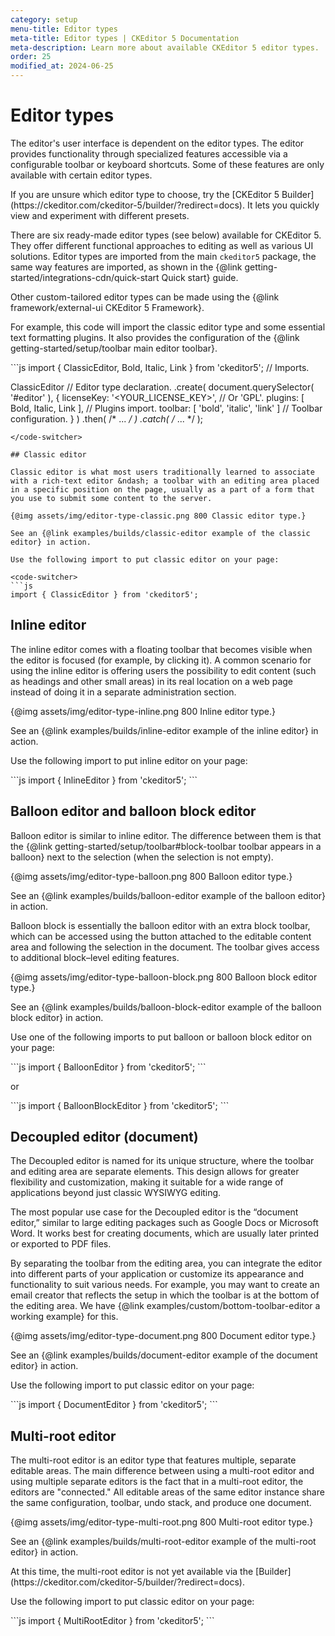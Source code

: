 ```yaml
---
category: setup
menu-title: Editor types
meta-title: Editor types | CKEditor 5 Documentation
meta-description: Learn more about available CKEditor 5 editor types.
order: 25
modified_at: 2024-06-25
---
```

# Editor types

The editor's user interface is dependent on the editor types. The editor provides functionality through specialized features accessible via a configurable toolbar or keyboard shortcuts. Some of these features are only available with certain editor types.

<info-box>
	If you are unsure which editor type to choose, try the [CKEditor&nbsp;5 Builder](https://ckeditor.com/ckeditor-5/builder/?redirect=docs). It lets you quickly view and experiment with different presets.
</info-box>

There are six ready-made editor types (see below) available for CKEditor&nbsp;5. They offer different functional approaches to editing as well as various UI solutions. Editor types are imported from the main `ckeditor5` package, the same way features are imported, as shown in the {@link getting-started/integrations-cdn/quick-start Quick start} guide.

Other custom-tailored editor types can be made using the {@link framework/external-ui CKEditor&nbsp;5 Framework}.

For example, this code will import the classic editor type and some essential text formatting plugins. It also provides the configuration of the {@link getting-started/setup/toolbar main editor toolbar}.

<code-switcher>
```js
import { ClassicEditor, Bold, Italic, Link } from 'ckeditor5'; // Imports.

ClassicEditor // Editor type declaration.
	.create( document.querySelector( '#editor' ), {
		licenseKey: '<YOUR_LICENSE_KEY>', // Or 'GPL'.
		plugins: [ Bold, Italic, Link ], // Plugins import.
		toolbar: [ 'bold', 'italic', 'link' ] // Toolbar configuration.
	} )
	.then( /* ... */ )
	.catch( /* ... */ );
```
</code-switcher>

## Classic editor

Classic editor is what most users traditionally learned to associate with a rich-text editor &ndash; a toolbar with an editing area placed in a specific position on the page, usually as a part of a form that you use to submit some content to the server.

{@img assets/img/editor-type-classic.png 800 Classic editor type.}

See an {@link examples/builds/classic-editor example of the classic editor} in action.

Use the following import to put classic editor on your page:

<code-switcher>
```js
import { ClassicEditor } from 'ckeditor5';
```
</code-switcher>

## Inline editor

The inline editor comes with a floating toolbar that becomes visible when the editor is focused (for example, by clicking it). A common scenario for using the inline editor is offering users the possibility to edit content (such as headings and other small areas) in its real location on a web page instead of doing it in a separate administration section.

{@img assets/img/editor-type-inline.png 800 Inline editor type.}

See an {@link examples/builds/inline-editor example of the inline editor} in action.

Use the following import to put inline editor on your page:

<code-switcher>
```js
import { InlineEditor } from 'ckeditor5';
```
</code-switcher>

## Balloon editor and balloon block editor

Balloon editor is similar to inline editor. The difference between them is that the {@link getting-started/setup/toolbar#block-toolbar toolbar appears in a balloon} next to the selection (when the selection is not empty).

{@img assets/img/editor-type-balloon.png 800 Balloon editor type.}

See an {@link examples/builds/balloon-editor example of the balloon editor} in action.

Balloon block is essentially the balloon editor with an extra block toolbar, which can be accessed using the button attached to the editable content area and following the selection in the document. The toolbar gives access to additional block–level editing features.

{@img assets/img/editor-type-balloon-block.png 800 Balloon block editor type.}

See an {@link examples/builds/balloon-block-editor example of the balloon block editor} in action.

Use one of the following imports to put balloon or balloon block editor on your page:

<code-switcher>
```js
import { BalloonEditor } from 'ckeditor5';
```
</code-switcher>

or

<code-switcher>
```js
import { BalloonBlockEditor } from 'ckeditor5';
```
</code-switcher>

## Decoupled editor (document)

The Decoupled editor is named for its unique structure, where the toolbar and editing area are separate elements. This design allows for greater flexibility and customization, making it suitable for a wide range of applications beyond just classic WYSIWYG editing.

The most popular use case for the Decoupled editor is the “document editor,” similar to large editing packages such as Google Docs or Microsoft Word. It works best for creating documents, which are usually later printed or exported to PDF files.

By separating the toolbar from the editing area, you can integrate the editor into different parts of your application or customize its appearance and functionality to suit various needs. For example, you may want to create an email creator that reflects the setup in which the toolbar is at the bottom of the editing area. We have {@link examples/custom/bottom-toolbar-editor a working example} for this.

{@img assets/img/editor-type-document.png 800 Document editor type.}

See an {@link examples/builds/document-editor example of the document editor} in action.

Use the following import to put classic editor on your page:

<code-switcher>
```js
import { DocumentEditor } from 'ckeditor5';
```
</code-switcher>

## Multi-root editor

The multi-root editor is an editor type that features multiple, separate editable areas. The main difference between using a multi-root editor and using multiple separate editors is the fact that in a multi-root editor, the editors are "connected." All editable areas of the same editor instance share the same configuration, toolbar, undo stack, and produce one document.

{@img assets/img/editor-type-multi-root.png 800 Multi-root editor type.}

See an {@link examples/builds/multi-root-editor example of the multi-root editor} in action.

<info-box>
	At this time, the multi-root editor is not yet available via the [Builder](https://ckeditor.com/ckeditor-5/builder/?redirect=docs).
</info-box>

Use the following import to put classic editor on your page:

<code-switcher>
```js
import { MultiRootEditor } from 'ckeditor5';
```
</code-switcher>
